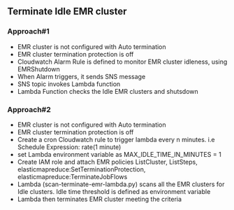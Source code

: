 ## Terminate Idle EMR cluster

### Approach#1
- EMR cluster is not configured with Auto termination
- EMR cluster termination protection is off
- Cloudwatch Alarm Rule is defined to monitor EMR cluster idleness, using EMRShutdown
- When Alarm triggers, it sends SNS message
- SNS topic invokes Lambda function
- Lambda Function checks the Idle EMR clusters and shutsdown

### Approach#2
- EMR cluster is not configured with Auto termination
- EMR cluster termination protection is off
- Create a cron Cloudwatch rule to trigger lambda every n minutes. i.e Schedule Expression: rate(1 minute)
- set Lambda environment variable as MAX_IDLE_TIME_IN_MINUTES = 1
- Create IAM role and attach EMR policies ListCluster, ListSteps, elasticmapreduce:SetTerminationProtection, elasticmapreduce:TerminateJobFlows
- Lambda (scan-terminate-emr-lambda.py) scans all the EMR clusters for Idle clusters. Idle time threshold is defined as environment variable
- Lambda then terminates EMR cluster meeting the criteria
